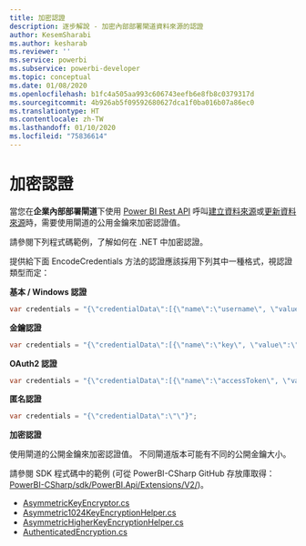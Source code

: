 ```yaml
---
title: 加密認證
description: 逐步解說 - 加密內部部署閘道資料來源的認證
author: KesemSharabi
ms.author: kesharab
ms.reviewer: ''
ms.service: powerbi
ms.subservice: powerbi-developer
ms.topic: conceptual
ms.date: 01/08/2020
ms.openlocfilehash: b1fc4a505aa993c606743eefb6e8fb8c0379317d
ms.sourcegitcommit: 4b926ab5f09592680627dca1f0ba016b07a86ec0
ms.translationtype: HT
ms.contentlocale: zh-TW
ms.lasthandoff: 01/10/2020
ms.locfileid: "75836614"
---
```

# <a name="encrypt-credentials"></a>加密認證

當您在**企業內部部署閘道**下使用 [Power BI Rest API](https://docs.microsoft.com/rest/api/power-bi/) 呼叫[建立資料來源](https://docs.microsoft.com/rest/api/power-bi/gateways/createdatasource)或[更新資料來源](https://docs.microsoft.com/rest/api/power-bi/gateways/updatedatasource)時，需要使用閘道的公用金鑰來加密認證值。

請參閱下列程式碼範例，了解如何在 .NET 中加密認證。

提供給下面 EncodeCredentials 方法的認證應該採用下列其中一種格式，視認證類型而定：

**基本 / Windows 認證**

```csharp
var credentials = "{\"credentialData\":[{\"name\":\"username\", \"value\":\"john\"},{\"name\":\"password\", \"value\":\"*****\"}]}";
```

**金鑰認證**

```csharp
var credentials = "{\"credentialData\":[{\"name\":\"key\", \"value\":\"ec....LA=\"}]}";
```

**OAuth2 認證**

```csharp
var credentials = "{\"credentialData\":[{\"name\":\"accessToken\", \"value\":\"eyJ0....fwtQ\"}]}";
```

**匿名認證**

```csharp
var credentials = "{\"credentialData\":\"\"}";
```

**加密認證**

使用閘道的公開金鑰來加密認證值。 不同閘道版本可能有不同的公開金鑰大小。

請參閱 SDK 程式碼中的範例 (可從 PowerBI-CSharp GitHub 存放庫取得：[PowerBI-CSharp/sdk/PowerBI.Api/Extensions/V2/](https://github.com/microsoft/PowerBI-CSharp/tree/master/sdk/PowerBI.Api/Extensions/V2))。

- [AsymmetricKeyEncryptor.cs](https://github.com/microsoft/PowerBI-CSharp/blob/master/sdk/PowerBI.Api/Extensions/V2/AsymmetricKeyEncryptor.cs)
- [Asymmetric1024KeyEncryptionHelper.cs](https://github.com/microsoft/PowerBI-CSharp/blob/master/sdk/PowerBI.Api/Extensions/V2/Asymmetric1024KeyEncryptionHelper.cs)
- [AsymmetricHigherKeyEncryptionHelper.cs](https://github.com/microsoft/PowerBI-CSharp/blob/master/sdk/PowerBI.Api/Extensions/V2/AsymmetricHigherKeyEncryptionHelper.cs)
- [AuthenticatedEncryption.cs](https://github.com/microsoft/PowerBI-CSharp/blob/master/sdk/PowerBI.Api/Extensions/V2/AuthenticatedEncryption.cs)